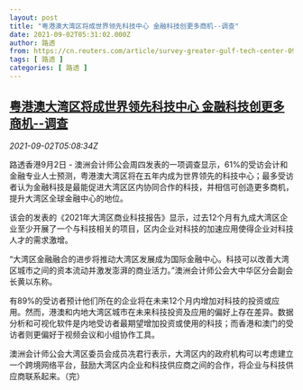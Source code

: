 ```yaml
---
layout: post
title: "粤港澳大湾区将成世界领先科技中心 金融科技创更多商机--调查"
date: 2021-09-02T05:31:02.000Z
author: 路透
from: https://cn.reuters.com/article/survey-greater-gulf-tech-center-0902-idCNKBS2FY0D0
tags: [ 路透 ]
categories: [ 路透 ]
---
```

<!--1630560662000-->
[粤港澳大湾区将成世界领先科技中心 金融科技创更多商机--调查](https://cn.reuters.com/article/survey-greater-gulf-tech-center-0902-idCNKBS2FY0D0)
------

<div>
<div><i>2021-09-02T05:08:34Z</i></div><p>路透香港9月2日 - 澳洲会计师公会周四发表的一项调查显示，61%的受访会计和金融专业人士预测，粤港澳大湾区将在五年内成为世界领先的科技中心；最多受访者认为金融科技是最能促进大湾区区内协同合作的科技，并相信可创造更多商机，提升大湾区全球金融中心的地位。</p><p>该会的发表的《2021年大湾区商业科技报告》显示，过去12个月有九成大湾区企业至少开展了一个与科技相关的项目，区内企业对科技的加速应用使得企业对科技人才的需求激增。</p><p>“大湾区金融融合的进步将推动大湾区发展成为国际金融中心。科技可以改善大湾区城市之间的资本流动并激发澎湃的商业活力。”澳洲会计师公会大中华区分会副会长黄以东称。</p><p>有89%的受访者预计他们所在的企业将在未来12个月内增加对科技的投资或应用。然而，港澳和内地大湾区城市在未来科技投资及应用的偏好上存在差异。数据分析和可视化软件是内地受访者最期望增加投资或使用的科技；而香港和澳门的受访者则更偏好于视频会议和小组协作工具。</p><p>澳洲会计师公会大湾区委员会成员冼君行表示，大湾区内的政府机构可以考虑建立一个跨境网络平台，鼓励大湾区内企业和科技供应商之间的合作，将企业与科技供应商联系起来。（完）</p>
</div>
